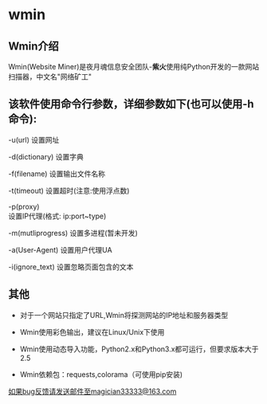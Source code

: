 # wmin
Wmin介绍
-------

Wmin(Website Miner)是夜月魂信息安全团队-**紫火**使用纯Python开发的一款网站扫描器，中文名"网络矿工"



该软件使用命令行参数，详细参数如下(也可以使用-h命令):
------
-u(url) <target>
设置网址

-d(dictionary) <target>
设置字典

-f(filename) <target>
设置输出文件名称

-t(timeout) <target>
设置超时(注意:使用浮点数)

-p(proxy) <target>   
设置IP代理(格式: ip:port~type)

-m(mutliprogress) <target>
设置多进程(暂未开发)

-a(User-Agent) <target>
设置用户代理UA

-i(ignore_text) <target>
设置忽略页面包含的文本


其他
------
* 对于一个网站只指定了URL,Wmin将探测网站的IP地址和服务器类型

* Wmin使用彩色输出，建议在Linux/Unix下使用

* Wmin使用动态导入功能，Python2.x和Python3.x都可运行，但要求版本大于2.5

* Wmin依赖包：requests,colorama（可使用pip安装)

如果bug反馈请发送邮件至magician33333@163.com
